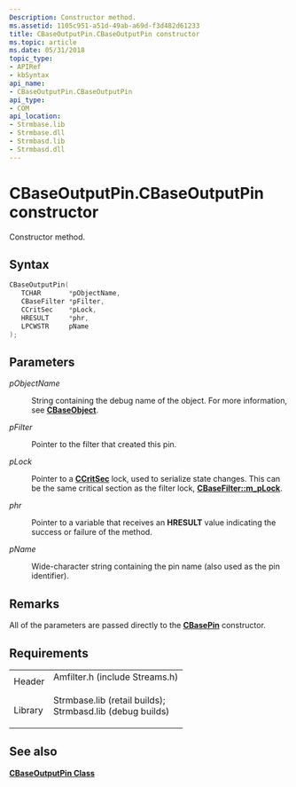 ```yaml
---
Description: Constructor method.
ms.assetid: 1105c951-a51d-49ab-a69d-f3d482d61233
title: CBaseOutputPin.CBaseOutputPin constructor
ms.topic: article
ms.date: 05/31/2018
topic_type: 
- APIRef
- kbSyntax
api_name: 
- CBaseOutputPin.CBaseOutputPin
api_type: 
- COM
api_location: 
- Strmbase.lib
- Strmbase.dll
- Strmbasd.lib
- Strmbasd.dll
---
```


# CBaseOutputPin.CBaseOutputPin constructor

Constructor method.

## Syntax


```C++
CBaseOutputPin(
   TCHAR       *pObjectName,
   CBaseFilter *pFilter,
   CCritSec    *pLock,
   HRESULT     *phr,
   LPCWSTR     pName
);
```



## Parameters

<dl> <dt>

*pObjectName* 
</dt> <dd>

String containing the debug name of the object. For more information, see [**CBaseObject**](cbaseobject.md).

</dd> <dt>

*pFilter* 
</dt> <dd>

Pointer to the filter that created this pin.

</dd> <dt>

*pLock* 
</dt> <dd>

Pointer to a [**CCritSec**](ccritsec.md) lock, used to serialize state changes. This can be the same critical section as the filter lock, [**CBaseFilter::m\_pLock**](cbasefilter-m-plock.md).

</dd> <dt>

*phr* 
</dt> <dd>

Pointer to a variable that receives an **HRESULT** value indicating the success or failure of the method.

</dd> <dt>

*pName* 
</dt> <dd>

Wide-character string containing the pin name (also used as the pin identifier).

</dd> </dl>

## Remarks

All of the parameters are passed directly to the [**CBasePin**](cbasepin.md) constructor.

## Requirements



|                    |                                                                                                                                                                                            |
|--------------------|--------------------------------------------------------------------------------------------------------------------------------------------------------------------------------------------|
| Header<br/>  | <dl> <dt>Amfilter.h (include Streams.h)</dt> </dl>                                                                                  |
| Library<br/> | <dl> <dt>Strmbase.lib (retail builds); </dt> <dt>Strmbasd.lib (debug builds)</dt> </dl> |



## See also

<dl> <dt>

[**CBaseOutputPin Class**](cbaseoutputpin.md)
</dt> </dl>

 

 




